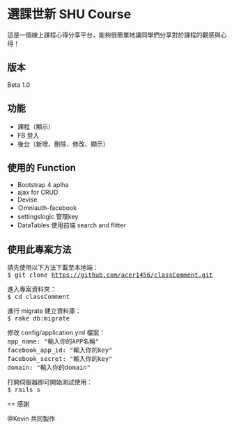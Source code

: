 
選課世新 SHU Course
=============
這是一個線上課程心得分享平台，能夠很簡單地讓同學們分享對於課程的觀感與心得！

版本
-------------
Beta 1.0

功能
-------------
* 課程（顯示）
* FB 登入
* 後台（新增、刪除、修改、顯示）

使用的 Function
-------------
* Bootstrap 4 aplha
* ajax for CRUD
* Devise
* Ｏmniauth-facebook
* settingslogic 管理key
* DataTables 使用前端 search and flitter

使用此專案方法
-------------
請先使用以下方法下載至本地端：<br>
<tt>$ git clone https://github.com/acer1456/classComment.git</tt>

進入專案資料夾：<br>
<tt>$ cd classComment</tt>

進行 migrate 建立資料庫：<br>
<tt>$ rake db:migrate</tt>

修改 config/application.yml 檔案：<br>
  <tt>
  app_name: "輸入你的APP名稱"<br>
  facebook_app_id: "輸入你的key"<br>
  facebook_secret: "輸入你的key"<br>
  domain: "輸入你的domain"<br>
  </tt>

打開伺服器即可開始測試使用：<br>
<tt>$ rails s</tt>

== 感謝

@Kevin 共同製作
